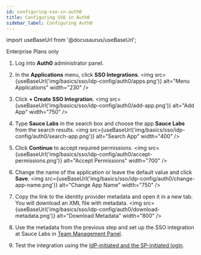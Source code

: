 ```yaml
---
id: configuring-sso-in-auth0
title: Configuring SSO in Auth0
sidebar_label: Configuring Auth0
---
```


import useBaseUrl from '@docusaurus/useBaseUrl';

<p><span className="sauceDBlue">Enterprise Plans only</span></p>

1. Log into **Auth0** administrator panel.
2. In the **Applications** menu, click **SSO Integrations**.
   <img src={useBaseUrl('img/basics/sso/idp-config/auth0/apps.png')} alt="Menu Applications" width="230" />

3. Click **+ Create SSO Integration**.
   <img src={useBaseUrl('img/basics/sso/idp-config/auth0/add-app.png')} alt="Add App" width="750" />

4. Type **Sauce Labs** in the search box and choose the app **Sauce Labs** from the search results.
   <img src={useBaseUrl('img/basics/sso/idp-config/auth0/search-app.png')} alt="Search App" width="400" />

5. Click **Continue** to accept required permissions.
   <img src={useBaseUrl('img/basics/sso/idp-config/auth0/accept-permissions.png')} alt="Accept Permissions" width="700" />

6. Change the name of the application or leave the default value and click **Save**.
   <img src={useBaseUrl('img/basics/sso/idp-config/auth0/change-app-name.png')} alt="Change App Name" width="750" />

7. Copy the link to the identity provider metadata and open it in a new tab. You will download an XML file with metadata.
   <img src={useBaseUrl('img/basics/sso/idp-config/auth0/download-metadata.png')} alt="Download Metadata" width="800" />

8. Use the metadata from the previous step and set up the SSO integration at Sauce Labs in [Team Management Panel](/basics/sso/setting-up-sso#integrating-with-sauce-labs-service-provider).

9. Test the integration using the [IdP-initiated and the SP-initiated login](/basics/sso/logging-in-via-sso).
